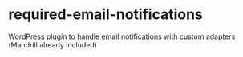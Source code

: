 required-email-notifications
============================

WordPress plugin to handle email notifications with custom adapters (Mandrill already included)
